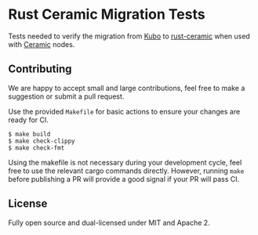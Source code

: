 # Rust Ceramic Migration Tests

Tests needed to verify the migration from [Kubo](https://github.com/ceramicnetwork/go-ipfs-daemon) to
[rust-ceramic](https://github.com/3box/rust-ceramic) when used with
[Ceramic](https://github.com/ceramicnetwork/js-ceramic) nodes.

## Contributing

We are happy to accept small and large contributions, feel free to make a suggestion or submit a pull request.

Use the provided `Makefile` for basic actions to ensure your changes are ready for CI.

    $ make build
    $ make check-clippy
    $ make check-fmt

Using the makefile is not necessary during your development cycle, feel free to use the relevant cargo commands
directly. However, running `make` before publishing a PR will provide a good signal if your PR will pass CI.

## License

Fully open source and dual-licensed under MIT and Apache 2.
